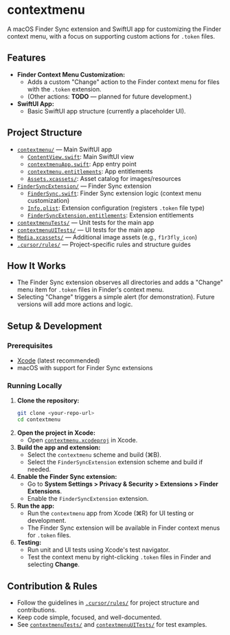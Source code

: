 # contextmenu

A macOS Finder Sync extension and SwiftUI app for customizing the Finder context menu, with a focus on supporting custom actions for `.token` files.

## Features

- **Finder Context Menu Customization:**
  - Adds a custom "Change" action to the Finder context menu for files with the `.token` extension.
  - (Other actions: **TODO** — planned for future development.)
- **SwiftUI App:**
  - Basic SwiftUI app structure (currently a placeholder UI).

## Project Structure

- [`contextmenu/`](contextmenu/) — Main SwiftUI app
  - [`ContentView.swift`](contextmenu/ContentView.swift): Main SwiftUI view
  - [`contextmenuApp.swift`](contextmenu/contextmenuApp.swift): App entry point
  - [`contextmenu.entitlements`](contextmenu/contextmenu.entitlements): App entitlements
  - [`Assets.xcassets/`](contextmenu/Assets.xcassets): Asset catalog for images/resources
- [`FinderSyncExtension/`](FinderSyncExtension/) — Finder Sync extension
  - [`FinderSync.swift`](FinderSyncExtension/FinderSync.swift): Finder Sync extension logic (context menu customization)
  - [`Info.plist`](FinderSyncExtension/Info.plist): Extension configuration (registers `.token` file type)
  - [`FinderSyncExtension.entitlements`](FinderSyncExtension/FinderSyncExtension.entitlements): Extension entitlements
- [`contextmenuTests/`](contextmenuTests/) — Unit tests for the main app
- [`contextmenuUITests/`](contextmenuUITests/) — UI tests for the main app
- [`Media.xcassets/`](Media.xcassets/) — Additional image assets (e.g., `f1r3fly_icon`)
- [`.cursor/rules/`](.cursor/rules/) — Project-specific rules and structure guides

## How It Works

- The Finder Sync extension observes all directories and adds a "Change" menu item for `.token` files in Finder's context menu.
- Selecting "Change" triggers a simple alert (for demonstration). Future versions will add more actions and logic.

## Setup & Development

### Prerequisites
- [Xcode](https://developer.apple.com/xcode/) (latest recommended)
- macOS with support for Finder Sync extensions

### Running Locally

1. **Clone the repository:**
   ```sh
   git clone <your-repo-url>
   cd contextmenu
   ```
2. **Open the project in Xcode:**
   - Open [`contextmenu.xcodeproj`](contextmenu.xcodeproj/) in Xcode.
3. **Build the app and extension:**
   - Select the `contextmenu` scheme and build (⌘B).
   - Select the `FinderSyncExtension` extension scheme and build if needed.
4. **Enable the Finder Sync extension:**
   - Go to **System Settings > Privacy & Security > Extensions > Finder Extensions**.
   - Enable the `FinderSyncExtension` extension.
5. **Run the app:**
   - Run the `contextmenu` app from Xcode (⌘R) for UI testing or development.
   - The Finder Sync extension will be available in Finder context menus for `.token` files.
6. **Testing:**
   - Run unit and UI tests using Xcode's test navigator.
   - Test the context menu by right-clicking `.token` files in Finder and selecting **Change**.

## Contribution & Rules

- Follow the guidelines in [`.cursor/rules/`](.cursor/rules/) for project structure and contributions.
- Keep code simple, focused, and well-documented.
- See [`contextmenuTests/`](contextmenuTests/) and [`contextmenuUITests/`](contextmenuUITests/) for test examples.

